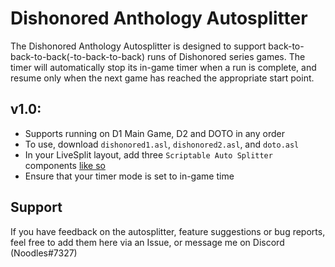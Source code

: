 # Dishonored Anthology Autosplitter

The Dishonored Anthology Autosplitter is designed to support back-to-back-to-back(-to-back-to-back) runs of Dishonored series games. The timer will automatically stop its in-game timer when a run is complete, and resume only when the next game has reached the appropriate start point.

## v1.0:
  - Supports running on D1 Main Game, D2 and DOTO in any order
  - To use, download `dishonored1.asl`, `dishonored2.asl`, and `doto.asl`
  - In your LiveSplit layout, add three `Scriptable Auto Splitter` components [like so](https://imgur.com/a/jeZCdGy)
  - Ensure that your timer mode is set to in-game time   
    
## Support

If you have feedback on the autosplitter, feature suggestions or bug reports, feel free to add them here via an Issue, or message me on Discord (Noodles#7327)
